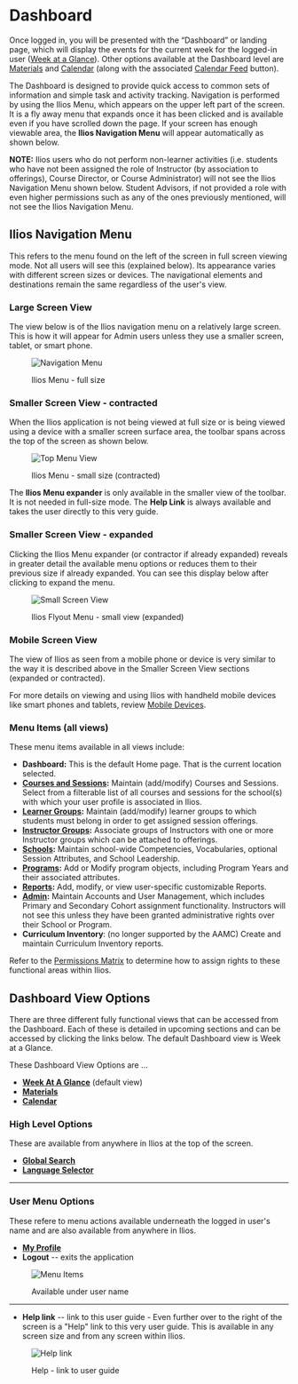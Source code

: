 # Dashboard

Once logged in, you will be presented with the “Dashboard” or landing page, which will display the events for the current week for the logged-in user ([Week at a Glance](https://iliosproject.gitbook.io/ilios-user-guide/dashboard/week-at-a-glance)). Other options available at the Dashboard level are [Materials](https://iliosproject.gitbook.io/ilios-user-guide/dashboard/materials-view) and [Calendar](https://iliosproject.gitbook.io/ilios-user-guide/dashboard/calendar-view) (along with the associated [Calendar Feed](https://iliosproject.gitbook.io/ilios-user-guide/dashboard/calendar-feed-options) button).

The Dashboard is designed to provide quick access to common sets of information and simple task and activity tracking. Navigation is performed by using the Ilios Menu, which appears on the upper left part of the screen. It is a fly away menu that expands once it has been clicked and is available even if you have scrolled down the page. If your screen has enough viewable area, the **Ilios Navigation Menu** will appear automatically as shown below. 

**NOTE:** Ilios users who do not perform non-learner activities (i.e. students who have not been assigned the role of Instructor (by association to offerings), Course Director, or Course Administrator) will not see the Ilios Navigation Menu shown below. Student Advisors, if not provided a role with even higher permissions such as any of the ones previously mentioned, will not see the Ilios Navigation Menu.

## Ilios Navigation Menu

This refers to the menu found on the left of the screen in full screen viewing mode. Not all users will see this (explained below). Its appearance varies with different screen sizes or devices. The navigational elements and destinations remain the same regardless of the user's view.

### Large Screen View
The view below is of the Ilios navigation menu on a relatively large screen. This is how it will appear for Admin users unless they use a smaller screen, tablet, or smart phone.

<figure>
  <img src="../images/dashboard/flyout_menu.png" alt="Navigation Menu">
  <figcaption>
      <p>Ilios Menu - full size</p>
  </figcaption>
</figure>

### Smaller Screen View - contracted

When the Ilios application is not being viewed at full size or is being viewed using a device with a smaller screen surface area, the toolbar spans across the top of the screen as shown below.

<figure>
  <img src="../images/dashboard/small_screen_view_contracted.png" alt="Top Menu View">
  <figcaption>
    <p>Ilios Menu - small size (contracted)</p>
  </figcaption>
</figure>

The **Ilios Menu expander** is only available in the smaller view of the toolbar. It is not needed in full-size mode. The **Help Link** is always available and takes the user directly to this very guide.

### Smaller Screen View - expanded

Clicking the Ilios Menu expander (or contractor if already expanded) reveals in greater detail the available menu options or reduces them to their previous size if already expanded. You can see this display below after clicking to expand the menu.

<figure>
  <img src="../images/dashboard/flyout_expanded.png" alt="Small Screen View">
  <figcaption>
    <p>Ilios Flyout Menu - small view (expanded)</p>
  </figcaption>
</figure>

### Mobile Screen View

The view of Ilios as seen from a mobile phone or device is very similar to the way it is described above in the Smaller Screen View sections (expanded or contracted).

For more details on viewing and using Ilios with handheld mobile devices like smart phones and tablets, review [Mobile Devices](https://iliosproject.gitbook.io/ilios-user-guide/dashboard/mobile-devices).

### Menu Items (all views)

These menu items available in all views include:

* **Dashboard:** This is the default Home page. That is the current location selected.
* [**Courses and Sessions**](https://iliosproject.gitbook.io/ilios-user-guide/courses-and-sessions)**:** Maintain (add/modify) Courses and Sessions. Select from a filterable list of all courses and sessions for the school(s) with which your user profile is associated in Ilios.
* [**Learner Groups**](https://iliosproject.gitbook.io/ilios-user-guide/learner-groups)**:** Maintain (add/modify) learner groups to which students must belong in order to get assigned session offerings.
* [**Instructor Groups**](https://iliosproject.gitbook.io/ilios-user-guide/instructor-groups)**:** Associate groups of Instructors with one or more Instructor groups which can be attached to offerings.
* [**Schools**](https://iliosproject.gitbook.io/ilios-user-guide/schools)**:** Maintain school-wide Competencies, Vocabularies, optional Session Attributes, and School Leadership.
* [**Programs**](https://iliosproject.gitbook.io/ilios-user-guide/programs)**:** Add or Modify program objects, including Program Years and their associated attributes.
* [**Reports**](https://iliosproject.gitbook.io/ilios-user-guide/reports)**:** Add, modify, or view user-specific customizable Reports.
* [**Admin**](https://iliosproject.gitbook.io/ilios-user-guide/admin)**:** Maintain Accounts and User Management, which includes Primary and Secondary Cohort assignment functionality. Instructors will not see this unless they have been granted administrative rights over their School or Program.
* **Curriculum Inventory**: (no longer supported by the AAMC) Create and maintain Curriculum Inventory reports.

Refer to the [Permissions Matrix](https://www.dropbox.com/s/431sdj2bfoi3v1f/Ilios%20New%20Default%20Permissions%20Matrix.pdf?dl=0) to determine how to assign rights to these functional areas within Ilios.

## Dashboard View Options

There are three different fully functional views that can be accessed from the Dashboard. Each of these is detailed in upcoming sections and can be accessed by clicking the links below. The default Dashboard view is Week at a Glance.

These Dashboard View Options are ...

* [**Week At A Glance**](https://iliosproject.gitbook.io/ilios-user-guide/dashboard/week-at-a-glance) (default view)
* [**Materials**](https://iliosproject.gitbook.io/ilios-user-guide/dashboard/materials-view)
* [**Calendar**](https://iliosproject.gitbook.io/ilios-user-guide/dashboard/calendar-view)

### High Level Options

These are available from anywhere in Ilios at the top of the screen.

* [**Global Search**](https://iliosproject.gitbook.io/ilios-user-guide/dashboard/search)
* [**Language Selector**](https://iliosproject.gitbook.io/ilios-user-guide/dashboard/language-selector)

------------------------------------------

### User Menu Options

These refere to menu actions available underneath the logged in user's name and are also available from anywhere in Ilios.

* [**My Profile**](https://iliosproject.gitbook.io/ilios-user-guide/dashboard/my-profile)
* **Logout** -- exits the application

<figure>
  <img src="../images/dashboard/user_name_menu_items.png" alt="Menu Items">
  <figcaption>
      <p>Available under user name</p>
  </figcaption>
</figure>

-----------------------------------------

* **Help link** -- link to this user guide - Even further over to the right of the screen is a "Help" link to this very user guide. This is available in any screen size and from any screen within Ilios. 

<figure>
  <img src="../images/icons_explained/user_guide_link.png" alt="Help link">
  <figcaption>
      <p>Help - link to user guide</p>
  </figcaption>
</figure>


